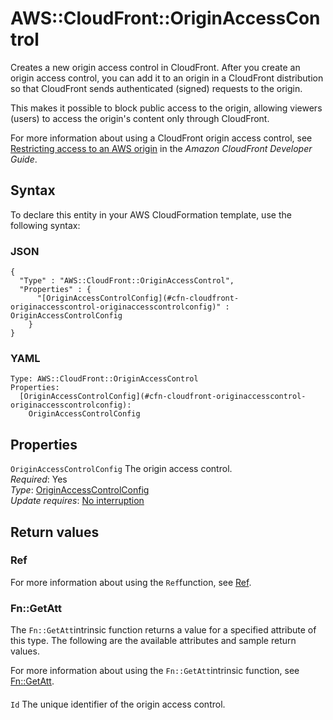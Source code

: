 # AWS::CloudFront::OriginAccessControl<a name="aws-resource-cloudfront-originaccesscontrol"></a>

Creates a new origin access control in CloudFront\. After you create an origin access control, you can add it to an origin in a CloudFront distribution so that CloudFront sends authenticated \(signed\) requests to the origin\.

This makes it possible to block public access to the origin, allowing viewers \(users\) to access the origin's content only through CloudFront\.

For more information about using a CloudFront origin access control, see [Restricting access to an AWS origin](https://docs.aws.amazon.com/AmazonCloudFront/latest/DeveloperGuide/private-content-restricting-access-to-origin.html) in the *Amazon CloudFront Developer Guide*\.

## Syntax<a name="aws-resource-cloudfront-originaccesscontrol-syntax"></a>

To declare this entity in your AWS CloudFormation template, use the following syntax:

### JSON<a name="aws-resource-cloudfront-originaccesscontrol-syntax.json"></a>

```
{
  "Type" : "AWS::CloudFront::OriginAccessControl",
  "Properties" : {
      "[OriginAccessControlConfig](#cfn-cloudfront-originaccesscontrol-originaccesscontrolconfig)" : OriginAccessControlConfig
    }
}
```

### YAML<a name="aws-resource-cloudfront-originaccesscontrol-syntax.yaml"></a>

```
Type: AWS::CloudFront::OriginAccessControl
Properties: 
  [OriginAccessControlConfig](#cfn-cloudfront-originaccesscontrol-originaccesscontrolconfig): 
    OriginAccessControlConfig
```

## Properties<a name="aws-resource-cloudfront-originaccesscontrol-properties"></a>

`OriginAccessControlConfig`  <a name="cfn-cloudfront-originaccesscontrol-originaccesscontrolconfig"></a>
The origin access control\.  
*Required*: Yes  
*Type*: [OriginAccessControlConfig](aws-properties-cloudfront-originaccesscontrol-originaccesscontrolconfig.md)  
*Update requires*: [No interruption](https://docs.aws.amazon.com/AWSCloudFormation/latest/UserGuide/using-cfn-updating-stacks-update-behaviors.html#update-no-interrupt)

## Return values<a name="aws-resource-cloudfront-originaccesscontrol-return-values"></a>

### Ref<a name="aws-resource-cloudfront-originaccesscontrol-return-values-ref"></a>

For more information about using the `Ref`function, see [Ref](https://docs.aws.amazon.com/AWSCloudFormation/latest/UserGuide/intrinsic-function-reference-ref.html)\.

### Fn::GetAtt<a name="aws-resource-cloudfront-originaccesscontrol-return-values-fn--getatt"></a>

The `Fn::GetAtt`intrinsic function returns a value for a specified attribute of this type\. The following are the available attributes and sample return values\.

For more information about using the `Fn::GetAtt`intrinsic function, see [Fn::GetAtt](https://docs.aws.amazon.com/AWSCloudFormation/latest/UserGuide/intrinsic-function-reference-getatt.html)\.

#### <a name="aws-resource-cloudfront-originaccesscontrol-return-values-fn--getatt-fn--getatt"></a>

`Id`  <a name="Id-fn::getatt"></a>
The unique identifier of the origin access control\.